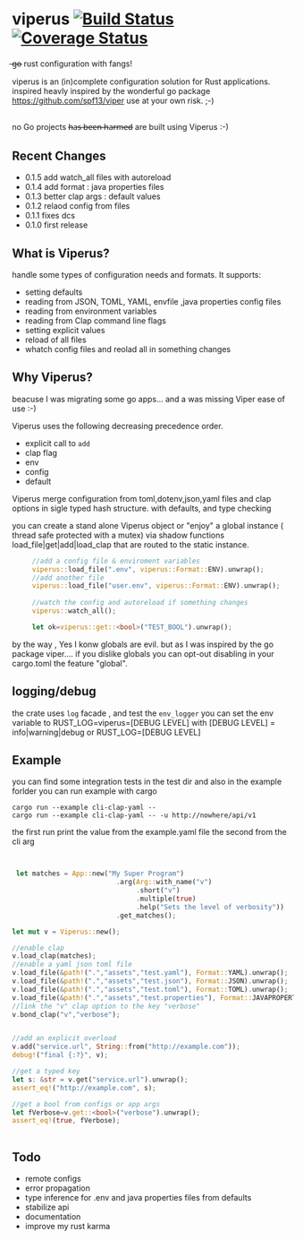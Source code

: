 # viperus  [![Build Status](https://travis-ci.com/maurocordioli/viperus.svg?branch=master)](https://travis-ci.com/maurocordioli/viperus) [![Coverage Status](https://coveralls.io/repos/github/maurocordioli/viperus/badge.svg?branch=master)](https://coveralls.io/github/maurocordioli/viperus?branch=master)
 ̶g̶o̶  rust configuration with fangs!
 
viperus is an (in)complete configuration solution for Rust applications. 
inspired  heavly inspired by the wonderful go package <https://github.com/spf13/viper>
use at your own risk. ;-)
## 
no Go projects h̶a̶s̶ ̶b̶e̶e̶n̶ ̶h̶a̶r̶m̶e̶d̶ are built using Viperus :-)

## Recent Changes
* 0.1.5 add watch_all files with autoreload
* 0.1.4 add format : java properties files
* 0.1.3 better clap args : default values
* 0.1.2 relaod config from files
* 0.1.1 fixes dcs
* 0.1.0 first release


## What is Viperus?
handle some types of configuration needs and formats. 
It supports:

* setting defaults
* reading from JSON, TOML, YAML, envfile ,java properties config files
* reading from environment variables
* reading from Clap command line flags
* setting explicit values
* reload of all files
* whatch config files and reolad all in something changes

## Why Viperus?

beacuse I was migrating some go apps... and a was missing Viper ease of use :-)

Viperus uses the following decreasing precedence order.

 * explicit call to `add`
 * clap flag
 * env
 * config
 * default

Viperus merge configuration from toml,dotenv,json,yaml files and clap options in sigle typed hash structure.
with defaults, and type checking

you can create a stand alone Viperus object or "enjoy" a global instance ( thread safe protected with a mutex)
via shadow functions load_file|get|add|load_clap that are routed to the static instance.  

```rust
     //add a config file & enviroment variables
     viperus::load_file(".env", viperus::Format::ENV).unwrap();
     //add another file
     viperus::load_file("user.env", viperus::Format::ENV).unwrap();
     
     //watch the config and autoreload if something changes
     viperus::watch_all();

     let ok=viperus::get::<bool>("TEST_BOOL").unwrap();
```
by the way , Yes I konw globals are evil. but as I was inspired by the  go package viper....
if you dislike globals you can opt-out disabling in your cargo.toml the feature "global".

## logging/debug
the crate uses `log` facade , and test the `env_logger` you can set the env variable to RUST_LOG=viperus=[DEBUG LEVEL] with
[DEBUG LEVEL] = info|warning|debug  or RUST_LOG=[DEBUG LEVEL]



## Example
you can find some integration tests in the test dir and also in the example forlder
you can run example with cargo

```
cargo run --example cli-clap-yaml -- 
cargo run --example cli-clap-yaml -- -u http://nowhere/api/v1
```
the first run print the value from the example.yaml file 
the second from the cli arg


```rust


 let matches = App::new("My Super Program")
                          .arg(Arg::with_name("v")
                               .short("v")
                               .multiple(true)
                               .help("Sets the level of verbosity"))
                          .get_matches();   

let mut v = Viperus::new();

//enable clap
v.load_clap(matches);
//enable a yaml json toml file
v.load_file(&path!(".","assets","test.yaml"), Format::YAML).unwrap();
v.load_file(&path!(".","assets","test.json"), Format::JSON).unwrap();
v.load_file(&path!(".","assets","test.toml"), Format::TOML).unwrap();
v.load_file(&path!(".","assets","test.properties"), Format::JAVAPROPERTIES).unwrap();
//link the "v" clap option to the key "verbose"
v.bond_clap("v","verbose");


//add an explicit overload 
v.add("service.url", String::from("http://example.com"));
debug!("final {:?}", v);

//get a typed key
let s: &str = v.get("service.url").unwrap();
assert_eq!("http://example.com", s);

//get a bool from configs or app args
let fVerbose=v.get::<bool>("verbose").unwrap();
assert_eq!(true, fVerbose);
  
```
## Todo
* remote configs
* error propagation
* type inference  for .env and java properties files from defaults 
* stabilize api
* documentation
* improve my rust karma


